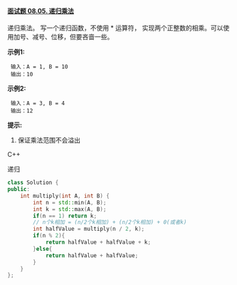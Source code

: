 #### [面试题 08.05. 递归乘法](https://leetcode-cn.com/problems/recursive-mulitply-lcci/)

递归乘法。 写一个递归函数，不使用 * 运算符， 实现两个正整数的相乘。可以使用加号、减号、位移，但要吝啬一些。

**示例1:**

```
 输入：A = 1, B = 10
 输出：10
```

**示例2:**

```
 输入：A = 3, B = 4
 输出：12
```

**提示:**

1. 保证乘法范围不会溢出

C++

递归

```c++
class Solution {
public:
    int multiply(int A, int B) {
        int n = std::min(A, B);
        int k = std::max(A, B);
        if(n == 1) return k;
        // n个k相加 = (n/2个k相加) + (n/2个k相加) + 0(或者k)
        int halfValue = multiply(n / 2, k);
        if(n % 2){
            return halfValue + halfValue + k;
        }else{
            return halfValue + halfValue;
        }
    }
};
```